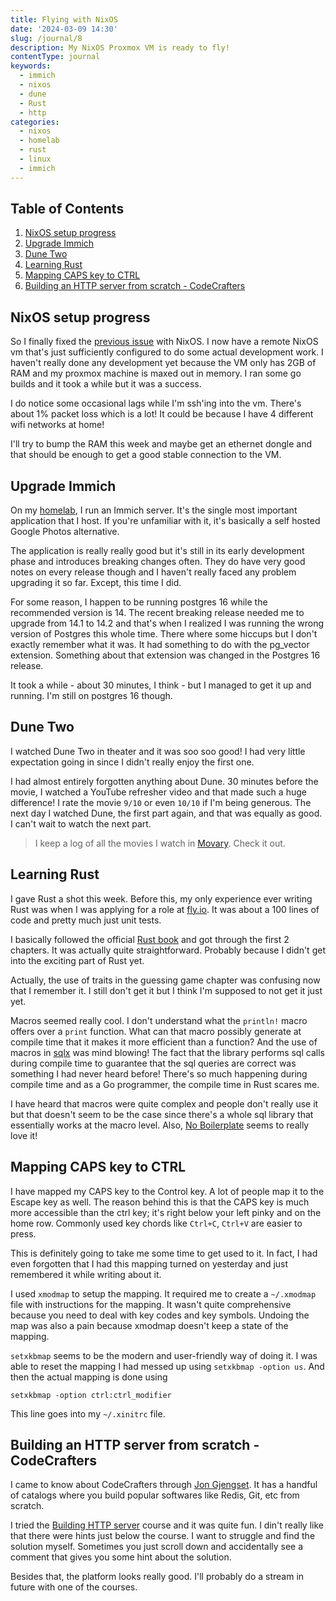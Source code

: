 ```yaml
---
title: Flying with NixOS
date: '2024-03-09 14:30'
slug: /journal/8
description: My NixOS Proxmox VM is ready to fly!
contentType: journal
keywords:
  - immich
  - nixos
  - dune
  - Rust
  - http
categories:
  - nixos
  - homelab
  - rust
  - linux
  - immich
---
```


<div class="table-of-contents">

## Table of Contents

1. [NixOS setup progress](#nixos-setup-progress)
2. [Upgrade Immich](#upgrade-immich)
3. [Dune Two](#dune-two)
4. [Learning Rust](#learning-rust)
5. [Mapping CAPS key to CTRL](#mapping-caps-key-to-ctrl)
6. [Building an HTTP server from scratch - CodeCrafters](#building-an-http-server-from-scratch---codecrafters)

</div>

## NixOS setup progress

So I finally fixed the [previous issue](/journal/7) with NixOS. I now have a remote NixOS vm that's just sufficiently configured to do
some actual development work. I haven't really done any development yet because the VM only has 2GB of RAM and my proxmox machine is maxed out in memory.
I ran some go builds and it took a while but it was a success.

I do notice some occasional lags while I'm ssh'ing into the vm. There's about 1% packet loss which is a lot! It could be because I have 4 different wifi networks at home!

I'll try to bump the RAM this week and maybe get an ethernet dongle and that should be enough to get a good stable connection to the VM.

## Upgrade Immich

On my [homelab](https://github.com/adityathebe/homelab), I run an Immich server. It's the single most important application that I host. If you're unfamiliar with it, it's basically a self hosted Google Photos alternative.

The application is really really good but it's still in its early development phase and introduces breaking changes often. They do have very good notes on every release though and I haven't really faced any problem upgrading it so far. Except, this time I did.

For some reason, I happen to be running postgres 16 while the recommended version is 14. The recent breaking release needed me to upgrade from 14.1 to 14.2 and that's when I realized I was running the wrong version of Postgres this whole time. There where some hiccups but I don't exactly remember what it was. It had something to do with the pg_vector extension. Something about that extension was changed in the Postgres 16 release.

It took a while - about 30 minutes, I think - but I managed to get it up and running. I'm still on postgres 16 though.

## Dune Two

I watched Dune Two in theater and it was soo soo good! I had very little expectation going in since I didn't really enjoy the first one.

I had almost entirely forgotten anything about Dune. 30 minutes before the movie, I watched a YouTube refresher video and that made such a huge difference!
I rate the movie `9/10` or even `10/10` if I'm being generous. The next day I watched Dune, the first part again, and that was equally as good. I can't wait to watch the next part.

> I keep a log of all the movies I watch in [Movary](https://movies.adityathebe.com/users/adityathebe/dashboard). Check it out.

## Learning Rust

I gave Rust a shot this week. Before this, my only experience ever writing Rust was when I was applying for a role at [fly.io](https://fly.io). It was about a 100 lines of code and pretty much just unit tests.

I basically followed the official [Rust book](https://doc.rust-lang.org/book/) and got through the first 2 chapters. It was actually quite straightforward. Probably because I didn't get into the exciting part of Rust yet.

Actually, the use of traits in the guessing game chapter was confusing now that I remember it. I still don't get it but I think I'm supposed to not get it just yet.

Macros seemed really cool. I don't understand what the `println!` macro offers over a `print` function. What can that macro possibly generate at compile time that it makes it more efficient than a function? And the use of macros in [sqlx](https://github.com/launchbadge/sqlx) was mind blowing!
The fact that the library performs sql calls during compile time to guarantee that the sql queries are correct was something I had never heard before! There's so much happening during compile time and as a Go programmer, the compile time in Rust scares me.

I have heard that macros were quite complex and people don't really use it but that doesn't seem to be the case since there's a whole sql library that essentially works at the macro level. Also, [No Boilerplate](https://www.youtube.com/watch?v=MWRPYBoCEaY) seems to really love it!

## Mapping CAPS key to CTRL

I have mapped my CAPS key to the Control key. A lot of people map it to the Escape key as well. The reason behind this is that the CAPS key is much more accessible than the ctrl key; it's right below your left pinky and on the home row. Commonly used key chords like `Ctrl+C`, `Ctrl+V` are easier to press.

This is definitely going to take me some time to get used to it. In fact, I had even forgotten that I had this mapping turned on yesterday and just remembered it while writing about it.

I used `xmodmap` to setup the mapping. It required me to create a `~/.xmodmap` file with instructions for the mapping. It wasn't quite comprehensive because you need to deal with key codes and key symbols. Undoing the map was also a pain because xmodmap doesn't keep a state of the mapping.

`setxkbmap` seems to be the modern and user-friendly way of doing it. I was able to reset the mapping I had messed up using `setxkbmap -option us`.
And then the actual mapping is done using

```shell
setxkbmap -option ctrl:ctrl_modifier
```

This line goes into my `~/.xinitrc` file.

## Building an HTTP server from scratch - CodeCrafters

I came to know about CodeCrafters through [Jon Gjengset](https://thesquareplanet.com/). It has a handful of catalogs where you build popular softwares like Redis, Git, etc from scratch.

I tried the [Building HTTP server](https://app.codecrafters.io/courses/http-server/overview) course and it was quite fun. I din't really like that there were hints just below the course. I want to struggle and find the solution myself. Sometimes you just scroll down and accidentally see a comment that gives you some hint about the solution.

Besides that, the platform looks really good. I'll probably do a stream in future with one of the courses.